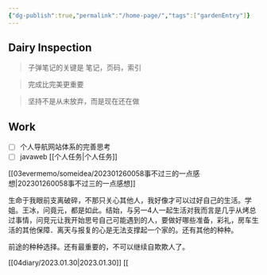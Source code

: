 ```yaml
---
{"dg-publish":true,"permalink":"/home-page/","tags":["gardenEntry"]}
---
```




## Dairy Inspection

> 子弹笔记的关键是 笔记，页码，索引

> 完成比完美更重要

> 坚持不是从未放弃，而是现在还在做

## Work

- [ ] 个人导航网站体系的完善思考
- [ ] javaweb
​
​[[个人任务\|个人任务]]

[[03evermemo/someidea/202301260058事不过三的一点感想\|202301260058事不过三的一点感想]]





生命于我眼前支离破碎，不那只关心其他人，我好像才可以过好自己的生活。学姐。王冰，问竟元，都是如此。结始，与另一4人一起生活对我而言是几乎从烤总过事情，问竞元让我开始思号自己可能遇到的人，要做好哪些准备，彩礼，房车生活的其他保障．离天与报复的心是无法支撑起一个家的。还有其他的种种。

前途的种种选择。还有最重要的，不可以继续自欺欺人了。


[[04diary/2023.01.30\|2023.01.30]]
[[
